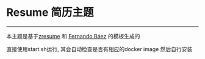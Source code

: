 # Resume 简历主题
---

本主题是基于[zresume](https://github.com/izuolan/zresume) 和 [Fernando Báez](https://github.com/getgrav/grav-theme-resume) 的模板生成的

直接使用start.sh运行, 其会自动检查是否有相应的docker image 然后自行安装
